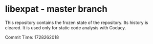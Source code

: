 # libexpat - master branch

This repository contains the frozen state of the repository.
Its history is cleared. It is used only for static code
analysis with Codacy.

Commit Time: 1728262018